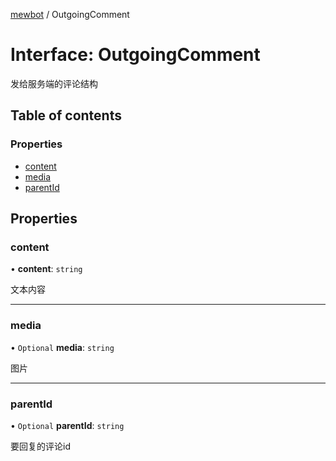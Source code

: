 [mewbot](../README.md) / OutgoingComment

# Interface: OutgoingComment

发给服务端的评论结构

## Table of contents

### Properties

- [content](OutgoingComment.md#content)
- [media](OutgoingComment.md#media)
- [parentId](OutgoingComment.md#parentid)

## Properties

### content

• **content**: `string`

文本内容

___

### media

• `Optional` **media**: `string`

图片

___

### parentId

• `Optional` **parentId**: `string`

要回复的评论id
